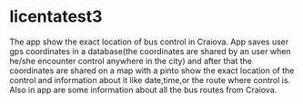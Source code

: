 # licentatest3
The app show the exact location of bus control in Craiova.
App saves user gps coordinates in a database(the coordinates are shared by an user when he/she encounter control anywhere in the city) and after that the coordinates are shared on a map with a pinto show the exact location of the control and information about it like date,time,or the route where control is.
Also in app are some information about all the bus routes from Craiova.

